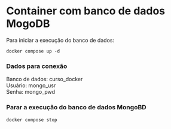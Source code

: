 # Container com banco de dados MogoDB

Para iniciar a execução do banco de dados:

`docker compose up -d`

### Dados para conexão

Banco de dados: curso_docker  
Usuário: mongo_usr  
Senha: mongo_pwd

### Parar a execução do banco de dados MongoBD

`docker compose stop`
